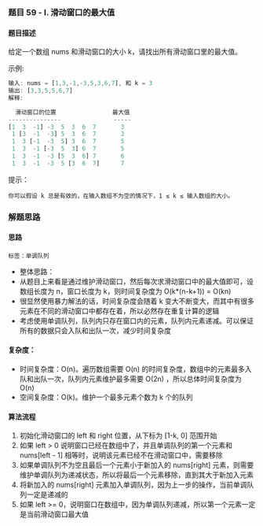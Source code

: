 ### 题目 59 - I. 滑动窗口的最大值
#### 题目描述
给定一个数组 nums 和滑动窗口的大小 k，请找出所有滑动窗口里的最大值。

示例:

```js
输入: nums = [1,3,-1,-3,5,3,6,7], 和 k = 3
输出: [3,3,5,5,6,7] 
解释: 

  滑动窗口的位置                最大值
---------------               -----
[1  3  -1] -3  5  3  6  7       3
 1 [3  -1  -3] 5  3  6  7       3
 1  3 [-1  -3  5] 3  6  7       5
 1  3  -1 [-3  5  3] 6  7       5
 1  3  -1  -3 [5  3  6] 7       6
 1  3  -1  -3  5 [3  6  7]      7
```
提示：

`你可以假设 k 总是有效的，在输入数组不为空的情况下，1 ≤ k ≤ 输入数组的大小。`
### 解题思路
#### 思路
`标签：单调队列`
- 整体思路：
- 从题目上来看是通过维护滑动窗口，然后每次求滑动窗口中的最大值即可，设数组长度为 n，窗口长度为 k，则时间复杂度为 O(k*(n-k+1)) = O(kn)
- 很显然使用暴力解法的话，时间复杂度会随着 k 变大不断变大，而其中有很多元素在不同的滑动窗口中都存在着，所以必然存在重复计算的逻辑
- 考虑使用单调队列，队列内只存在窗口内的元素，队列内元素递减。可以保证所有的数据只会入队和出队一次，减少时间复杂度
#### 复杂度：
- 时间复杂度：O(n)。遍历数组需要 O(n) 的时间复杂度，数组中的元素最多入队和出队一次，队列内元素维护最多需要 O(2n) ，所以总体时间复杂度为 O(n)
- 空间复杂度：O(k)。维护一个最多元素个数为 k 个的队列
#### 算法流程
1. 初始化滑动窗口的 left 和 right 位置，从下标为 [1-k, 0] 范围开始
2. 如果 left > 0 说明窗口已经在数组中了，并且单调队列的第一个元素和 nums[left - 1] 相等时，说明该元素已经不在滑动窗口中，需要移除
3. 如果单调队列不为空且最后一个元素小于新加入的 nums[right] 元素，则需要维护单调队列为递减状态，所以将最后一个元素移除，直到其大于新加入元素
4. 将新加入的 nums[right] 元素加入单调队列，因为上一步的操作，当前单调队列一定是递减的
5. 如果 left >= 0，说明窗口在数组中，因为单调队列递减，所以第一个元素一定是当前滑动窗口最大值
